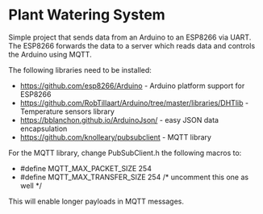 # Plant Watering System

Simple project that sends data from an Arduino to an ESP8266 via UART. 
The ESP8266 forwards the data to a server which reads data and controls the Arduino using MQTT.

The following libraries need to be installed:

* https://github.com/esp8266/Arduino - Arduino platform support for ESP8266
* https://github.com/RobTillaart/Arduino/tree/master/libraries/DHTlib - Temperature sensors library
* https://bblanchon.github.io/ArduinoJson/ - easy JSON data encapsulation
* https://github.com/knolleary/pubsubclient - MQTT library

For the MQTT library, change PubSubClient.h the following macros to:

* #define MQTT_MAX_PACKET_SIZE 254
* #define MQTT_MAX_TRANSFER_SIZE 254 /* uncomment this one as well */

This will enable longer payloads in MQTT messages.
